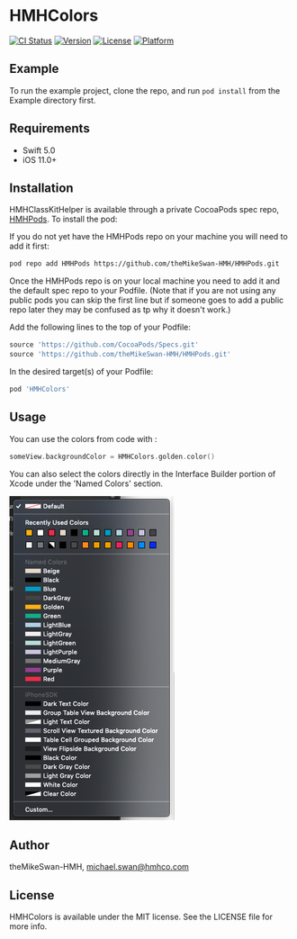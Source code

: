 # HMHColors

[![CI Status](https://img.shields.io/travis/theMikeSwan-HMH/HMHColors.svg?style=flat)](https://travis-ci.org/theMikeSwan-HMH/HMHColors)
[![Version](https://img.shields.io/cocoapods/v/HMHColors.svg?style=flat)](https://cocoapods.org/pods/HMHColors)
[![License](https://img.shields.io/cocoapods/l/HMHColors.svg?style=flat)](https://cocoapods.org/pods/HMHColors)
[![Platform](https://img.shields.io/cocoapods/p/HMHColors.svg?style=flat)](https://cocoapods.org/pods/HMHColors)

## Example

To run the example project, clone the repo, and run `pod install` from the Example directory first.

## Requirements
- Swift 5.0
- iOS 11.0+

## Installation

HMHClassKitHelper is available through a private CocoaPods spec repo, [HMHPods](https://github.com/theMikeSwan-HMH/HMHPods.git). To install the pod: 

If you do not yet have the HMHPods repo on your machine you will need to add it first:

```bash
pod repo add HMHPods https://github.com/theMikeSwan-HMH/HMHPods.git
```

Once the HMHPods repo is on your local machine you need to add it and the default spec repo to your Podfile. (Note that if you are not using any public pods you can skip the first line but if someone goes to add a public repo later they may be confused as tp why it doesn't work.)

Add the following lines to the top of your Podfile:

```ruby
source 'https://github.com/CocoaPods/Specs.git'
source 'https://github.com/theMikeSwan-HMH/HMHPods.git'
```
In the desired target(s) of your Podfile:


```ruby
pod 'HMHColors'
```

## Usage
You can use the colors from code with :

``` swift
someView.backgroundColor = HMHColors.golden.color()
```

You can also select the colors directly in the Interface Builder portion of Xcode under the 'Named Colors' section.

![Named Colors](./namedColors.png)

## Author

theMikeSwan-HMH, michael.swan@hmhco.com

## License

HMHColors is available under the MIT license. See the LICENSE file for more info.

